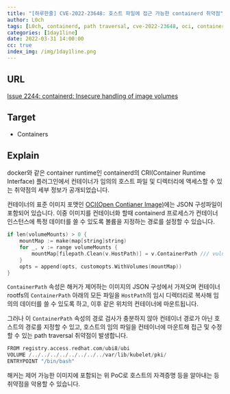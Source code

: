 ```yaml
---
title: "[하루한줄] CVE-2022-23648: 호스트 파일에 접근 가능한 containerd 취약점"
author: L0ch
tags: [L0ch, containerd, path traversal, cve-2022-23648, oci, containerd]
categories: [1day1line]
date: 2022-03-31 14:00:00
cc: true
index_img: /img/1day1line.png
---
```


## URL

[Issue 2244: containerd: Insecure handling of image volumes](https://bugs.chromium.org/p/project-zero/issues/detail?id=2244)

## Target

- Containers

## Explain
docker와 같은 container runtime인 containerd의 CRI(Container Runtime Interface) 플러그인에서 컨테이너가 임의의 호스트 파일 및 디렉터리에 액세스할 수 있는 취약점의 세부 정보가 공개되었습니다.

컨테이너의 표준 이미지 포맷인 [OCI(Open Contianer Image)](https://github.com/opencontainers/image-spec/blob/main/config.md)에는 JSON 구성파일이 포함되어 있습니다. 이중 이미지를 컨테이너화 할때 containerd 프로세스가 컨테이너 인스턴스에 특정 데이터를 쓸 수 있도록 볼륨을 지정하는 경로를 설정할 수 있습니다.

```c
if len(volumeMounts) > 0 {
	mountMap := make(map[string]string)
	for _, v := range volumeMounts {
		mountMap[filepath.Clean(v.HostPath)] = v.ContainerPath /// vulnerability
	}
	opts = append(opts, customopts.WithVolumes(mountMap))
}
```

`ContainerPath` 속성은 해커가 제어하는 이미지의 JSON 구성에서 가져오며 컨테이너 rootfs의 `ContainerPath` 아래의 모든 파일을 `HostPath`의 임시 디렉터리로 복사해 임의의 데이터를 쓸 수 있도록 하고, 이후 같은 위치의 컨테이너에 마운트됩니다.

그러나 이 `ContainerPath` 속성의 경로 검사가 충분하지 않아 컨테이너 경로가 아닌 호스트의 경로를 지정할 수 있고, 호스트의 임의 파일을 컨테이너에 마운트해 접근 및 수정할 수 있는 path traversal 취약점이 발생합니다.

```c
FROM registry.access.redhat.com/ubi8/ubi
VOLUME /../../../../../../../../var/lib/kubelet/pki/
ENTRYPOINT "/bin/bash"
```

해커는 제어 가능한 이미지에 포함되는 위 PoC로 호스트의 자격증명 등을 알아내는 등 취약점을 악용할 수 있습니다.